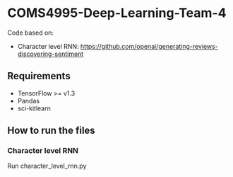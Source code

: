 # COMS4995-Deep-Learning-Team-4
Code based on:
* Character level RNN: https://github.com/openai/generating-reviews-discovering-sentiment
## Requirements

* TensorFlow >= v1.3
* Pandas
* sci-kitlearn

## How to run the files
### Character level RNN
Run character_level_rnn.py
